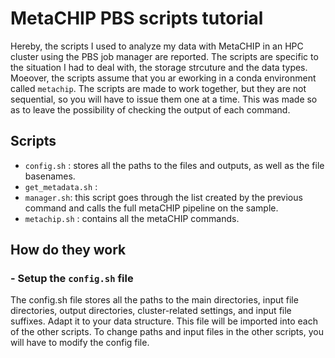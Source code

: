 # MetaCHIP PBS scripts tutorial
Hereby, the scripts I used to analyze my data with MetaCHIP in an HPC cluster using the PBS job manager are reported. The scripts are specific to the situation I had to deal with, the storage strcuture and the data types.
Moeover, the scripts assume that you ar eworking in a conda environment called `metachip`. The scripts are made to work together, but they are not sequential, so you will have to issue them one at a time. This was made so as to leave the possibility of checking the output of each command.

## Scripts
- `config.sh` : stores all the paths to the files and outputs, as well as the file basenames.
- `get_metadata.sh` :
- `manager.sh`: this script goes through the list created by the previous command and calls the full metaCHIP pipeline on the sample.
- `metachip.sh` : contains all the metaCHIP commands.

## How do they work
### - Setup the `config.sh` file
The config.sh file stores all the paths to the main directories, input file directories, output directories, cluster-related settings, and input file suffixes. Adapt it to your data structure. This file will be imported into each of the other scripts. To change paths and input files in the other scripts, you will have to modify the config file.
